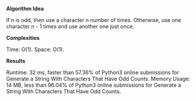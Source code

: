 **Algorithm Idea**

If n is odd, then use a character n number of times. 
Otherwise, use one character n - 1 times and use another 
one just once. 

**Complexities**

Time: O(1).
Space: O(1).

**Results**

Runtime: 32 ms, faster than 57.36% of Python3 online submissions for Generate a String With Characters That Have Odd Counts.
Memory Usage: 14 MB, less than 96.04% of Python3 online submissions for Generate a String With Characters That Have Odd Counts.
